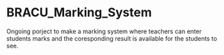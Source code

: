 # BRACU_Marking_System
Ongoing porject to make a marking system where teachers can enter students marks 
and the coresponding result is available for the students to see.
